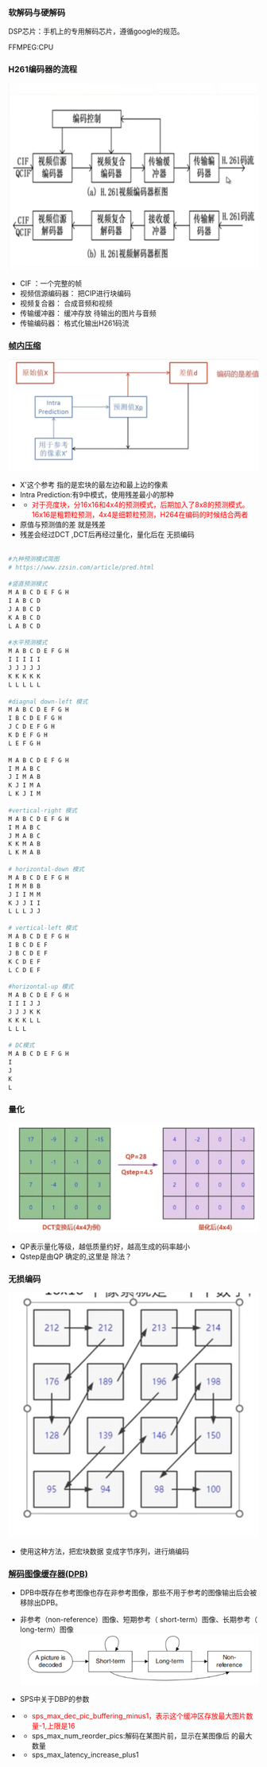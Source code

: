 ### 软解码与硬解码
DSP芯片：手机上的专用解码芯片，遵循google的规范。

FFMPEG:CPU
### H261编码器的流程
![Alt text](imgs/h261.png)
- CIF ：一个完整的帧
- 视频信源编码器： 把CIP进行块编码
- 视频复合器： 合成音频和视频
- 传输缓冲器： 缓冲存放 待输出的图片与音频
- 传输编码器： 格式化输出H261码流


### [帧内压缩](https://www.zzsin.com/article/pred.html)
![Alt text](imgs/intra/2.png)
-  X'这个参考 指的是宏块的最左边和最上边的像素
- Intra Prediction:有9中模式，使用残差最小的那种
- - <font color=red>对于亮度块，分16x16和4x4的预测模式，后期加入了8x8的预测模式。16x16是粗颗粒预测，4x4是细颗粒预测，H264在编码的时候结合两者</font>
- 原值与预测值的差 就是残差
- 残差会经过DCT ,DCT后再经过量化，量化后在 无损编码

```sh

#九种预测模式简图
# https://www.zzsin.com/article/pred.html

#竖直预测模式
M A B C D E F G H
I A B C D
J A B C D
K A B C D
L A B C D

#水平预测模式
M A B C D E F G H
I I I I I
J J J J J
K K K K K
L L L L L

#diagnal down-left 模式
M A B C D E F G H
I B C D E F G H
J C D E F G H
K D E F G H
L E F G H

M A B C D E F G H
I M A B C
J I M A B
K J I M A
L K J I M

#vertical-right 模式
M A B C D E F G H
I M A B C
J M A B C
K K M A B
L K M A B

# horizontal-down 模式
M A B C D E F G H
I M M B B
J I I M M
K J J I I
L L L J J

# vertical-left 模式
M A B C D E F G H
I B C D E F
J B C D E F
K C D E F
L C D E F

#horizontal-up 模式
M A B C D E F G H
I I I J J
J J J K K
K K K L L
L L L

# DC模式
M A B C D E F G H
I
J
K
L
```
### 量化
![Alt text](imgs/intra/3.png)

- QP表示量化等级，越低质量约好，越高生成的码率越小
- Qstep是由QP 确定的,这里是 除法？
### 无损编码
![Alt text](imgs/intra/1.png)
- 使用这种方法，把宏块数据 变成字节序列，进行熵编码

###  [解码图像缓存器(DPB)](https://blog.csdn.net/Dillon2015/article/details/104665918)
- DPB中既存在参考图像也存在非参考图像，那些不用于参考的图像输出后会被移除出DPB。

- 非参考（non-reference）图像、短期参考（ short-term）图像、长期参考（ long-term）图像
![Alt text](imgs/DPB.png)
- SPS中关于DBP的参数
- - <font color=red>sps_max_dec_pic_buffering_minus1，表示这个缓冲区存放最大图片数量-1,上限是16</font>
- - sps_max_num_reorder_pics:解码在某图片前，显示在某图像后 的最大数量
- - sps_max_latency_increase_plus1